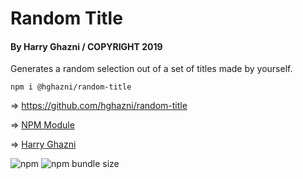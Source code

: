# **Random Title**
#### By Harry Ghazni / COPYRIGHT 2019

Generates a random selection out of a set of titles made by yourself.

```
npm i @hghazni/random-title
```

=> https://github.com/hghazni/random-title

=> [NPM Module](https://www.npmjs.com/package/@hghazni/random-title)

=> [Harry Ghazni](http://www.hghazni.com)




![npm](https://img.shields.io/npm/v/@hghazni/random-title.svg) ![npm bundle size](https://img.shields.io/bundlephobia/min/@hghazni/random-title.svg)